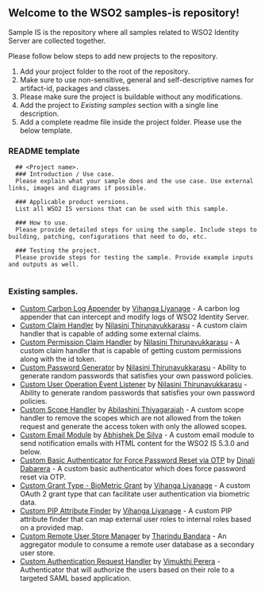 ## Welcome to the WSO2 samples-is repository!
Sample IS is the repository where all samples related to WSO2 Identity Server are collected together. 

Please follow below steps to add new projects to the repository.
1. Add your project folder to the root of the repository.
2. Make sure to use non-sensitive, general and self-descriptive names for artifact-id, packages and classes.
2. Please make sure the project is buildable without any modifications.
4. Add the project to *Existing samples* section with a single line description.
3. Add a complete readme file inside the project folder. Please use the below template.

### README template

```
  ## <Project name>.
  ### Introduction / Use case.
  Please explain what your sample does and the use case. Use external links, images and diagrams if possible.
  
  ### Applicable product versions.
  List all WSO2 IS versions that can be used with this sample.
  
  ### How to use.
  Please provide detailed steps for using the sample. Include steps to building, patching, configurations that need to do, etc.
  
  ### Testing the project.
  Please provide steps for testing the sample. Provide example inputs and outputs as well.
  
 ```

### Existing samples.
 - [Custom Carbon Log Appender](custom-carbon-log-appender/) by [Vihanga Liyanage](https://github.com/vihanga-liyanage) - A carbon log appender that can intercept and modify logs of WSO2 Identity Server.
 - [Custom Claim Handler](custom-claim-handler/) by [Nilasini Thirunavukkarasu](https://github.com/nilasini) - A custom claim handler that is capable of adding some external claims.
 - [Custom Permission Claim Handler](custom-permission-claim-handler/) by [Nilasini Thirunavukkarasu](https://github.com/nilasini) - A custom claim handler that is capable of getting custom permissions along with the id token.
 - [Custom Password Generator](custom-password-generator/) by [Nilasini Thirunavukkarasu](https://github.com/nilasini) - Ability to generate random passwords that satisfies your own password policies.
 - [Custom User Operation Event Listener](custom-user-operation-event-listener/) by [Nilasini Thirunavukkarasu](https://github.com/nilasini) - Ability to generate random passwords that satisfies your own password policies.
 - [Custom Scope Handler](custom-scope-handler/) by [Abilashini Thiyagarajah](https://github.com/Abilashini) - A custom scope handler to remove the scopes which are not allowed from the token request and generate the access token with only the allowed scopes. 
 - [Custom Email Module](custom-email-module/) by [Abhishek De Silva](https://github.com/abhishekdesilva) - A custom email module to send notification emails with HTML content for the WSO2 IS 5.3.0 and below. 
 - [Custom Basic Authenticator for Force Password Reset via OTP](custom-basic-authenticator-for-force-password-otp/) by [Dinali Dabarera](https://github.com/gdrdabarera) - A custom basic authenticator which does force password reset via OTP.
 - [Custom Grant Type - BioMetric Grant](custom-grant-type/) by [Vihanga Liyanage](https://github.com/vihanga-liyanage) - A custom OAuth 2 grant type that can facilitate user authentication via biometric data.
 - [Custom PIP Attribute Finder](custom-pip-attribute-finder/) by [Vihanga Liyanage](https://github.com/vihanga-liyanage) - A custom PIP attribute finder that can map external user roles to internal roles based on a provided map.
 - [Custom Remote User Store Manager](custom-remote-user-store-manager/) by [Tharindu Bandara](https://github.com/tharindu-bandara) - An aggregator module to consume a remote user database as a secondary user store.
 - [Custom Authentication Request Handler](authentication-request-handler/) by [Vimukthi Perera](https://github.com/VimukthiPerera) - Authenticator that will authorize the users based on their role to a targeted SAML based application.
